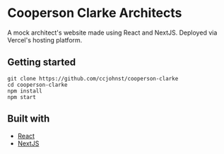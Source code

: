 # Cooperson Clarke Architects

A mock architect's website made using React and NextJS. Deployed via Vercel's hosting platform.

## Getting started

```
git clone https://github.com/ccjohnst/cooperson-clarke
cd cooperson-clarke
npm install
npm start
```

## Built with

- [React](https://reactjs.org/)
- [NextJS](https://nextjs.org/)
